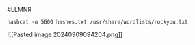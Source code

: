 
#LLMNR 
```
hashcat -m 5600 hashes.txt /usr/share/wordlists/rockyou.txt
```
![[Pasted image 20240909094204.png]]